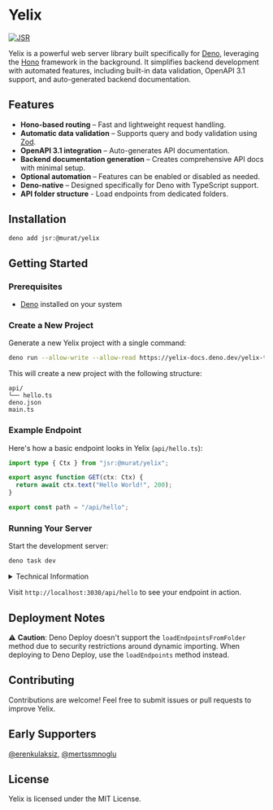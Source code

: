 # Yelix

[![JSR](https://jsr.io/badges/@murat/yelix)](https://jsr.io/@murat/yelix/)

Yelix is a powerful web server library built specifically for
[Deno](https://deno.land/), leveraging the [Hono](https://hono.dev/) framework
in the background. It simplifies backend development with automated features,
including built-in data validation, OpenAPI 3.1 support, and auto-generated
backend documentation.

## Features

- **Hono-based routing** – Fast and lightweight request handling.
- **Automatic data validation** – Supports query and body validation using
  [Zod](https://zod.dev/).
- **OpenAPI 3.1 integration** – Auto-generates API documentation.
- **Backend documentation generation** – Creates comprehensive API docs with
  minimal setup.
- **Optional automation** – Features can be enabled or disabled as needed.
- **Deno-native** – Designed specifically for Deno with TypeScript support.
- **API folder structure** - Load endpoints from dedicated folders.

## Installation

```sh
deno add jsr:@murat/yelix
```

## Getting Started

### Prerequisites

- [Deno](https://deno.land/) installed on your system

### Create a New Project

Generate a new Yelix project with a single command:

```sh
deno run --allow-write --allow-read https://yelix-docs.deno.dev/yelix-template.ts
```

This will create a new project with the following structure:

```
api/
└── hello.ts
deno.json
main.ts
```

### Example Endpoint

Here's how a basic endpoint looks in Yelix (`api/hello.ts`):

```typescript
import type { Ctx } from "jsr:@murat/yelix";

export async function GET(ctx: Ctx) {
  return await ctx.text("Hello World!", 200);
}

export const path = "/api/hello";
```

### Running Your Server

Start the development server:

```sh
deno task dev
```

<details>
<summary>Technical Information</summary>


### Generated Files

When you run `deno task dev`, actually, it runs 
```
deno run --watch --allow-run --allow-net --allow-read --allow-env https://docs.yelix.dev/dev.ts
```

## What Happens Behind the Scenes

When you run this command:

1. **Run dev.ts via Dev task**: When you run `deno task dev`, it executes the `dev.ts` script.
2. 1. **Endpoint Resolution**: The `resolveEndpoints.ts` script scans your `api` directory and generates proper static imports in `endpoints.ts`.
1. 2. **Server Startup**: The Yelix server (`main.ts`) loads these endpoints and starts listening for requests
2. 3. **File Watching**: Two watchers run simultaneously:
      - One watches the `api` folder and regenerates `endpoints.ts` when files change
      - Another watches your entire project and restarts the server when needed
3. 4. **Sibling closure**: When your `main.ts` process is terminated, the resolver process is also terminated. This ensures that all processes are properly cleaned up.

## Technical Implementation

The `dev.ts` script orchestrates this process by:
- Spawning the resolver process with file watching enabled
- Running the main server with the `--watch` flag for hot reloading
- Managing process lifecycle and termination

The resolver handles the critical task of transforming your directory structure into Deno Deploy-compatible static imports, creating entries like:

```typescript
// In endpoints.ts (auto-generated)
const endpoints = [
  await import("./api/hello.ts"),
  await import("./api/users.ts"),
  // All your API endpoints are automatically included
];
```

## Why This Matters

Deno Deploy has a strict requirement: imports must be static string literals. This architecture automatically handles this constraint while providing a seamless development experience where you can add new API endpoints without manually updating imports.

You can focus on building your API endpoints while the system handles the deployment compatibility for you.

</details>


Visit `http://localhost:3030/api/hello` to see your endpoint in action.

## Deployment Notes

⚠️ **Caution**: Deno Deploy doesn't support the `loadEndpointsFromFolder` method
due to security restrictions around dynamic importing. When deploying to Deno
Deploy, use the `loadEndpoints` method instead.

## Contributing

Contributions are welcome! Feel free to submit issues or pull requests to
improve Yelix.

## Early Supporters

[@erenkulaksiz](https://github.com/erenkulaksiz),
[@mertssmnoglu](https://github.com/mertssmnoglu)

## License

Yelix is licensed under the MIT License.
